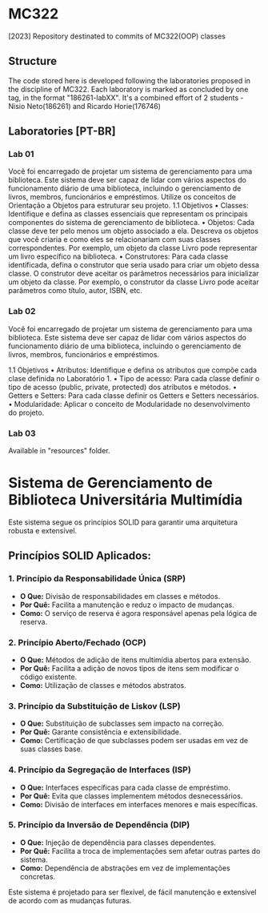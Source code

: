 # MC322
[2023] Repository destinated to commits of MC322(OOP) classes
## Structure
The code stored here is developed following the laboratories proposed in the discipline of MC322. Each laboratory is marked as concluded by one tag, in the format "186261-labXX". It's a combined effort of 2 students - Nisio Neto(186261) and Ricardo Horie(176746)

## Laboratories [PT-BR]
### Lab 01

Você foi encarregado de projetar um sistema de gerenciamento para uma biblioteca. Este sistema deve ser capaz de lidar com vários aspectos do funcionamento diário de uma biblioteca, incluindo o gerenciamento de livros, membros, funcionários e empréstimos. Utilize os conceitos de Orientação a Objetos para estruturar seu projeto.
1.1 Objetivos
• Classes: Identifique e defina as classes essenciais que representam os principais componentes do sistema de gerenciamento de biblioteca.
• Objetos: Cada classe deve ter pelo menos um objeto associado a ela. Descreva os objetos que você criaria e como eles se relacionariam com suas classes correspondentes. Por exemplo, um objeto da classe Livro pode representar um livro específico na biblioteca.
• Construtores: Para cada classe identificada, defina o construtor que seria usado para criar um objeto dessa classe. O construtor deve aceitar os parâmetros necessários para inicializar um objeto da classe. Por exemplo, o construtor da classe Livro pode aceitar parâmetros como título, autor, ISBN, etc.

### Lab 02
Você foi encarregado de projetar um sistema de gerenciamento para uma biblioteca. Este sistema deve ser capaz de lidar com vários aspectos do funcionamento diário de uma biblioteca, incluindo o gerenciamento de livros, membros, funcionários e empréstimos.

1.1 Objetivos
• Atributos: Identifique e defina os atributos que compõe cada clase definida no Laboratório 1.
• Tipo de acesso: Para cada classe definir o tipo de acesso (public, private, protected) dos atributos e métodos.
• Getters e Setters: Para cada classe definir os Getters e Setters necessários.
• Modularidade: Aplicar o conceito de Modularidade no desenvolvimento do projeto.

### Lab 03

Available in "resources" folder.

# Sistema de Gerenciamento de Biblioteca Universitária Multimídia

Este sistema segue os princípios SOLID para garantir uma arquitetura robusta e extensível. 

## Princípios SOLID Aplicados:

### 1. Princípio da Responsabilidade Única (SRP)
- **O Que:** Divisão de responsabilidades em classes e métodos.
- **Por Quê:** Facilita a manutenção e reduz o impacto de mudanças.
- **Como:** O serviço de reserva é agora responsável apenas pela lógica de reserva.

### 2. Princípio Aberto/Fechado (OCP)
- **O Que:** Métodos de adição de itens multimídia abertos para extensão.
- **Por Quê:** Facilita a adição de novos tipos de itens sem modificar o código existente.
- **Como:** Utilização de classes e métodos abstratos.

### 3. Princípio da Substituição de Liskov (LSP)
- **O Que:** Substituição de subclasses sem impacto na correção.
- **Por Quê:** Garante consistência e extensibilidade.
- **Como:** Certificação de que subclasses podem ser usadas em vez de suas classes base.

### 4. Princípio da Segregação de Interfaces (ISP)
- **O Que:** Interfaces específicas para cada classe de empréstimo.
- **Por Quê:** Evita que classes implementem métodos desnecessários.
- **Como:** Divisão de interfaces em interfaces menores e mais específicas.

### 5. Princípio da Inversão de Dependência (DIP)
- **O Que:** Injeção de dependência para classes dependentes.
- **Por Quê:** Facilita a troca de implementações sem afetar outras partes do sistema.
- **Como:** Dependência de abstrações em vez de implementações concretas.

Este sistema é projetado para ser flexível, de fácil manutenção e extensível de acordo com as mudanças futuras.
